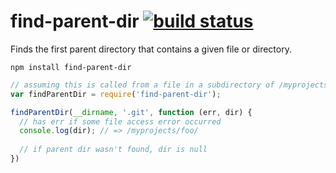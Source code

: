 # find-parent-dir [![build status](https://secure.travis-ci.org/thlorenz/find-parent-dir.png)](http://travis-ci.org/thlorenz/find-parent-dir)

Finds the first parent directory that contains a given file or directory.


    npm install find-parent-dir

```js
// assuming this is called from a file in a subdirectory of /myprojects/foo which contains .git directory
var findParentDir = require('find-parent-dir');

findParentDir(__dirname, '.git', function (err, dir) {
  // has err if some file access error occurred
  console.log(dir); // => /myprojects/foo/
  
  // if parent dir wasn't found, dir is null
})
```
